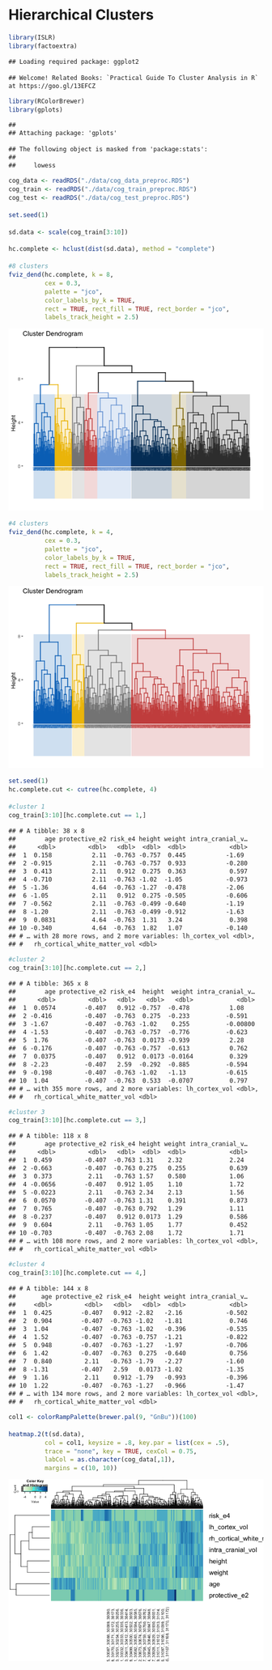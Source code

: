 Hierarchical Clusters
================

``` r
library(ISLR)
library(factoextra)
```

    ## Loading required package: ggplot2

    ## Welcome! Related Books: `Practical Guide To Cluster Analysis in R` at https://goo.gl/13EFCZ

``` r
library(RColorBrewer)
library(gplots)
```

    ## 
    ## Attaching package: 'gplots'

    ## The following object is masked from 'package:stats':
    ## 
    ##     lowess

``` r
cog_data <- readRDS("./data/cog_data_preproc.RDS")
cog_train <- readRDS("./data/cog_train_preproc.RDS")
cog_test <- readRDS("./data/cog_test_preproc.RDS")

set.seed(1)

sd.data <- scale(cog_train[3:10])

hc.complete <- hclust(dist(sd.data), method = "complete")

#8 clusters
fviz_dend(hc.complete, k = 8,
          cex = 0.3,
          palette = "jco",
          color_labels_by_k = TRUE,
          rect = TRUE, rect_fill = TRUE, rect_border = "jco",
          labels_track_height = 2.5)
```

![](hierarchical_cluster_files/figure-markdown_github/unnamed-chunk-2-1.png)

``` r
#4 clusters
fviz_dend(hc.complete, k = 4,
          cex = 0.3,
          palette = "jco",
          color_labels_by_k = TRUE,
          rect = TRUE, rect_fill = TRUE, rect_border = "jco",
          labels_track_height = 2.5)
```

![](hierarchical_cluster_files/figure-markdown_github/unnamed-chunk-2-2.png)

``` r
set.seed(1)
hc.complete.cut <- cutree(hc.complete, 4)

#cluster 1
cog_train[3:10][hc.complete.cut == 1,]
```

    ## # A tibble: 38 x 8
    ##        age protective_e2 risk_e4 height weight intra_cranial_v…
    ##      <dbl>         <dbl>   <dbl>  <dbl>  <dbl>            <dbl>
    ##  1  0.158           2.11  -0.763 -0.757  0.445           -1.69 
    ##  2 -0.915           2.11  -0.763 -0.757  0.933           -0.280
    ##  3  0.413           2.11   0.912  0.275  0.363            0.597
    ##  4 -0.710           2.11  -0.763 -1.02  -1.05            -0.973
    ##  5 -1.36            4.64  -0.763 -1.27  -0.478           -2.06 
    ##  6 -1.05            2.11   0.912  0.275 -0.505           -0.606
    ##  7 -0.562           2.11  -0.763 -0.499 -0.640           -1.19 
    ##  8 -1.20            2.11  -0.763 -0.499 -0.912           -1.63 
    ##  9  0.0831          4.64  -0.763  1.31   3.24             0.398
    ## 10 -0.340           4.64  -0.763  1.82   1.07            -0.140
    ## # … with 28 more rows, and 2 more variables: lh_cortex_vol <dbl>,
    ## #   rh_cortical_white_matter_vol <dbl>

``` r
#cluster 2
cog_train[3:10][hc.complete.cut == 2,]
```

    ## # A tibble: 365 x 8
    ##        age protective_e2 risk_e4  height  weight intra_cranial_v…
    ##      <dbl>         <dbl>   <dbl>   <dbl>   <dbl>            <dbl>
    ##  1  0.0574        -0.407   0.912 -0.757  -0.478           1.08   
    ##  2 -0.416         -0.407  -0.763  0.275  -0.233          -0.591  
    ##  3 -1.67          -0.407  -0.763 -1.02    0.255          -0.00800
    ##  4 -1.53          -0.407  -0.763 -0.757  -0.776          -0.623  
    ##  5  1.76          -0.407  -0.763  0.0173 -0.939           2.28   
    ##  6 -0.176         -0.407  -0.763 -0.757  -0.613           0.762  
    ##  7  0.0375        -0.407   0.912  0.0173 -0.0164          0.329  
    ##  8 -2.23          -0.407   2.59  -0.292  -0.885          -0.594  
    ##  9 -0.198         -0.407  -0.763 -1.02   -1.13           -0.615  
    ## 10  1.04          -0.407  -0.763  0.533  -0.0707          0.797  
    ## # … with 355 more rows, and 2 more variables: lh_cortex_vol <dbl>,
    ## #   rh_cortical_white_matter_vol <dbl>

``` r
#cluster 3
cog_train[3:10][hc.complete.cut == 3,]
```

    ## # A tibble: 118 x 8
    ##        age protective_e2 risk_e4 height weight intra_cranial_v…
    ##      <dbl>         <dbl>   <dbl>  <dbl>  <dbl>            <dbl>
    ##  1  0.459         -0.407  -0.763 1.31    2.32             2.24 
    ##  2 -0.663         -0.407  -0.763 0.275   0.255            0.639
    ##  3  0.373          2.11   -0.763 1.57    0.580            1.06 
    ##  4 -0.0656        -0.407   0.912 1.05    1.10             1.72 
    ##  5 -0.0223         2.11   -0.763 2.34    2.13             1.56 
    ##  6  0.0570        -0.407  -0.763 1.31    0.391            0.873
    ##  7  0.765         -0.407  -0.763 0.792   1.29             1.11 
    ##  8 -0.237         -0.407   0.912 0.0173  1.29             0.586
    ##  9  0.604          2.11   -0.763 1.05    1.77             0.452
    ## 10 -0.703         -0.407  -0.763 2.08    1.72             1.71 
    ## # … with 108 more rows, and 2 more variables: lh_cortex_vol <dbl>,
    ## #   rh_cortical_white_matter_vol <dbl>

``` r
#cluster 4
cog_train[3:10][hc.complete.cut == 4,]
```

    ## # A tibble: 144 x 8
    ##       age protective_e2 risk_e4  height weight intra_cranial_v…
    ##     <dbl>         <dbl>   <dbl>   <dbl>  <dbl>            <dbl>
    ##  1  0.425        -0.407   0.912 -2.82   -2.16            -0.502
    ##  2  0.904        -0.407  -0.763 -1.02   -1.81             0.746
    ##  3  1.04         -0.407  -0.763 -1.02   -0.396           -0.535
    ##  4  1.52         -0.407  -0.763 -0.757  -1.21            -0.822
    ##  5  0.948        -0.407  -0.763 -1.27   -1.97            -0.706
    ##  6  1.42         -0.407  -0.763  0.275  -0.640            0.756
    ##  7  0.840         2.11   -0.763 -1.79   -2.27            -1.60 
    ##  8 -1.31         -0.407   2.59   0.0173 -1.02            -1.35 
    ##  9  1.16          2.11    0.912 -1.79   -0.993           -0.396
    ## 10  1.22         -0.407  -0.763 -1.27   -0.966           -1.47 
    ## # … with 134 more rows, and 2 more variables: lh_cortex_vol <dbl>,
    ## #   rh_cortical_white_matter_vol <dbl>

``` r
col1 <- colorRampPalette(brewer.pal(9, "GnBu"))(100)

heatmap.2(t(sd.data),
          col = col1, keysize = .8, key.par = list(cex = .5),
          trace = "none", key = TRUE, cexCol = 0.75,
          labCol = as.character(cog_data[,1]),
          margins = c(10, 10))
```

![](hierarchical_cluster_files/figure-markdown_github/unnamed-chunk-2-3.png)
